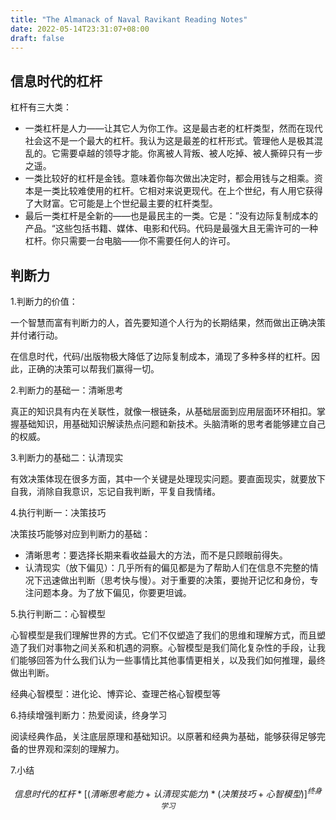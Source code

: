 ```yaml
---
title: "The Almanack of Naval Ravikant Reading Notes"
date: 2022-05-14T23:31:07+08:00
draft: false
---
```


## 信息时代的杠杆

杠杆有三大类：

* 一类杠杆是人力——让其它人为你工作。这是最古老的杠杆类型，然而在现代社会这不是一个最大的杠杆。我认为这是最差的杠杆形式。管理他人是极其混乱的。它需要卓越的领导才能。你离被人背叛、被人吃掉、被人撕碎只有一步之遥。
* 一类比较好的杠杆是金钱。意味着你每次做出决定时，都会用钱与之相乘。资本是一类比较难使用的杠杆。它相对来说更现代。在上个世纪，有人用它获得了大财富。它可能是上个世纪最主要的杠杆类型。
* 最后一类杠杆是全新的——也是最民主的一类。它是：”没有边际复制成本的产品。“这些包括书籍、媒体、电影和代码。代码是最强大且无需许可的一种杠杆。你只需要一台电脑——你不需要任何人的许可。


## 判断力

1.判断力的价值：

一个智慧而富有判断力的人，首先要知道个人行为的长期结果，然而做出正确决策并付诸行动。

在信息时代，代码/出版物极大降低了边际复制成本，涌现了多种多样的杠杆。因此，正确的决策可以帮我们赢得一切。

2.判断力的基础一：清晰思考

真正的知识具有内在关联性，就像一根链条，从基础层面到应用层面环环相扣。掌握基础知识，用基础知识解读热点问题和新技术。头脑清晰的思考者能够建立自己的权威。

3.判断力的基础二：认清现实

有效决策体现在很多方面，其中一个关键是处理现实问题。要直面现实，就要放下自我，消除自我意识，忘记自我判断，平复自我情绪。

4.执行判断一：决策技巧

决策技巧能够对应到判断力的基础：

* 清晰思考：要选择长期来看收益最大的方法，而不是只顾眼前得失。
* 认清现实（放下偏见）：几乎所有的偏见都是为了帮助人们在信息不完整的情况下迅速做出判断（思考快与慢）。对于重要的决策，要抛开记忆和身份，专注问题本身。为了放下偏见，你要更坦诚。

5.执行判断二：心智模型

心智模型是我们理解世界的方式。它们不仅塑造了我们的思维和理解方式，而且塑造了我们对事物之间关系和机遇的洞察。心智模型是我们简化复杂性的手段，让我们能够回答为什么我们认为一些事情比其他事情更相关，以及我们如何推理，最终做出判断。

经典心智模型：进化论、博弈论、查理芒格心智模型等

6.持续增强判断力：热爱阅读，终身学习

阅读经典作品，关注底层原理和基础知识。以原著和经典为基础，能够获得足够完备的世界观和深刻的理解力。

7.小结

$$ 信息时代的杠杆 * [(清晰思考能力 + 认清现实能力) * (决策技巧 + 心智模型)] ^ {终身学习} $$
